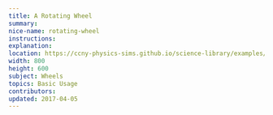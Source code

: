```yaml
---
title: A Rotating Wheel
summary:
nice-name: rotating-wheel
instructions: 
explanation:
location: https://ccny-physics-sims.github.io/science-library/examples/rotating-wheel/
width: 800
height: 600
subject: Wheels
topics: Basic Usage
contributors:
updated: 2017-04-05
---
```

